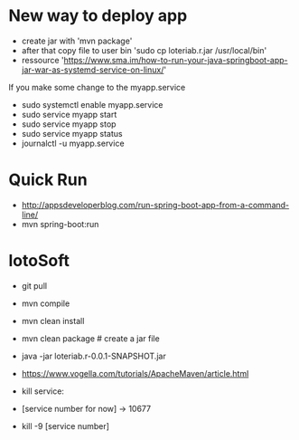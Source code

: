 # New way to deploy app
- create jar with 'mvn package'
- after that copy file to user bin 'sudo cp loteriab.r.jar /usr/local/bin'
- ressource 'https://www.sma.im/how-to-run-your-java-springboot-app-jar-war-as-systemd-service-on-linux/'

If you make some change to the myapp.service
- sudo systemctl enable myapp.service
- sudo service myapp start
- sudo service myapp stop
- sudo service myapp status
- journalctl -u myapp.service 


# Quick Run
- http://appsdeveloperblog.com/run-spring-boot-app-from-a-command-line/
- mvn spring-boot:run


# lotoSoft
- git pull
- mvn compile
- mvn clean install
- mvn clean package # create a jar file
- java -jar loteriab.r-0.0.1-SNAPSHOT.jar
- https://www.vogella.com/tutorials/ApacheMaven/article.html

- kill service: 
- [service number for now] -> 10677
- kill -9 [service number]


